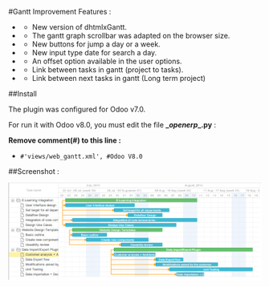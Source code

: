 #Gantt Improvement
Features :

* - New version of dhtmlxGantt.
* - The gantt graph scrollbar was adapted on the browser size.
* - New buttons for jump a day or a week.
* - New input type date for search a day.
* - An offset option available in the user options.
* - Link between tasks in gantt (project to tasks).
* - Link between next tasks in gantt (Long term project)


##Install

The plugin was configured for Odoo v7.0.

For run it with Odoo v8.0, you must edit the file **\__openerp__.py** :

**Remove comment(#) to this line :**

* `#'views/web_gantt.xml', #Odoo V8.0`

##Screenshot :

![Screen1](/gantt_improvement/content/screen1.png)
